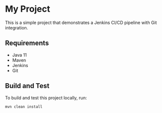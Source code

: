 # My Project

This is a simple project that demonstrates a Jenkins CI/CD pipeline with Git integration.

## Requirements

- Java 11
- Maven
- Jenkins
- Git

## Build and Test

To build and test this project locally, run:

```bash
mvn clean install
